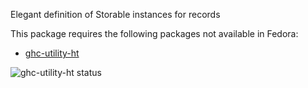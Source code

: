 Elegant definition of Storable instances for records

This package requires the following packages not available in Fedora:

* [ghc-utility-ht](../ghc-utility-ht)

![ghc-utility-ht status](https://copr.fedorainfracloud.org/coprs/dshea/bdcs-haskell-deps/package/ghc-utility-ht/status_image/last_build.png)
